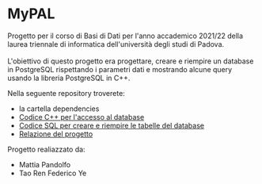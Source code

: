 # MyPAL
Progetto per il corso di Basi di Dati per l'anno accademico 2021/22 della laurea triennale di informatica dell'università degli studi di Padova.    
\
L'obiettivo di questo progetto era progettare, creare e riempire un database in PostgreSQL rispettando i parametri dati e mostrando alcune query usando la libreria PostgreSQL in C++.

Nella seguente repository troverete:

- la cartella dependencies
- [Codice C++ per l'accesso al database](https://github.com/mattiapandolfo/MyPAL/blob/main/AccessoDB.cpp)
- [Codice SQL per creare e riempire le tabelle del database](https://github.com/mattiapandolfo/MyPAL/blob/main/SQL_MyPAL.sql)
- [Relazione del progetto](https://github.com/mattiapandolfo/MyPAL/blob/main/Relazione_MyPAL.pdf)

Progetto realiazzato da: 
- Mattia Pandolfo
- Tao Ren Federico Ye